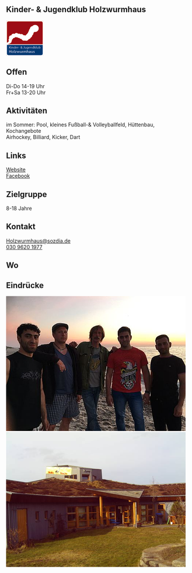 ## Kinder- & Jugendklub Holzwurmhaus
<img id="topmedia" src="images/Logos/holzwurmhaus.png" />

## Offen
Di-Do 14-19 Uhr<br>
Fr+Sa 13-20 Uhr

## Aktivitäten
<p id="activities">
im Sommer: Pool, kleines Fußball-& Volleyballfeld, Hüttenbau, Kochangebote<br>
Airhockey, Billiard, Kicker, Dart
</p>

## Links
<a class="external_link" href="http://www.sozdia.de/Wir-ueber-uns.1751.0.html">Website</a><br>
<a class="external_link" href="https://www.facebook.com/j.mann.lindner">Facebook</a>

## Zielgruppe
8-18 Jahre

## Kontakt
[Holzwurmhaus@sozdia.de](mailto:mikado@kietzfuerkids.deHolzwurmhaus@sozdia.de)<br>
<a href="tel:+493096201977">030 9620 1977</a>

## Wo
<div id="gmap"></div>
<script>window.onload = showMap('Holzwurmhaus Falkenberg, Berlin', 0, 'gmap_mini', 'Falkenberger Chaussee 141, 13057 Berlin')</script>

## Eindrücke
<div class="mediacontainer">
  <img src="images/Holzwurmhaus/2.jpg" />
  <img src="images/Holzwurmhaus/1.jpg" />
</div>

